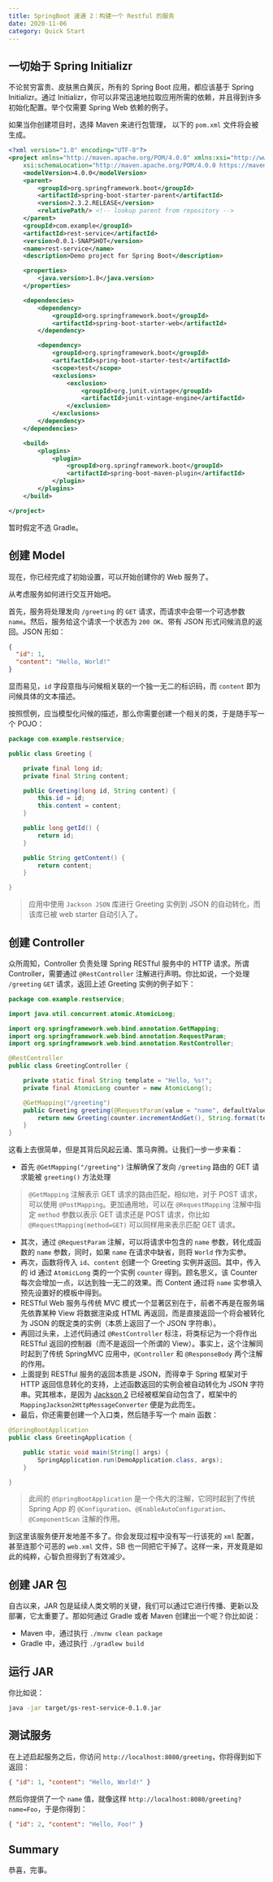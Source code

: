 ```yaml
---
title: SpringBoot 速通 2：构建一个 Restful 的服务
date: 2020-11-06
category: Quick Start
---
```


## 一切始于 Spring Initializr

不论贫穷富贵、皮肤黑白黄灰，所有的 Spring Boot 应用，都应该基于 Spring Initializr。通过 Initializr，你可以非常迅速地拉取应用所需的依赖，并且得到许多初始化配置。举个仅需要 Spring Web 依赖的例子。

如果当你创建项目时，选择 Maven 来进行包管理， 以下的 `pom.xml` 文件将会被生成。

```xml
<?xml version="1.0" encoding="UTF-8"?>
<project xmlns="http://maven.apache.org/POM/4.0.0" xmlns:xsi="http://www.w3.org/2001/XMLSchema-instance"
	xsi:schemaLocation="http://maven.apache.org/POM/4.0.0 https://maven.apache.org/xsd/maven-4.0.0.xsd">
	<modelVersion>4.0.0</modelVersion>
	<parent>
		<groupId>org.springframework.boot</groupId>
		<artifactId>spring-boot-starter-parent</artifactId>
		<version>2.3.2.RELEASE</version>
		<relativePath/> <!-- lookup parent from repository -->
	</parent>
	<groupId>com.example</groupId>
	<artifactId>rest-service</artifactId>
	<version>0.0.1-SNAPSHOT</version>
	<name>rest-service</name>
	<description>Demo project for Spring Boot</description>

	<properties>
		<java.version>1.8</java.version>
	</properties>

	<dependencies>
		<dependency>
			<groupId>org.springframework.boot</groupId>
			<artifactId>spring-boot-starter-web</artifactId>
		</dependency>

		<dependency>
			<groupId>org.springframework.boot</groupId>
			<artifactId>spring-boot-starter-test</artifactId>
			<scope>test</scope>
			<exclusions>
				<exclusion>
					<groupId>org.junit.vintage</groupId>
					<artifactId>junit-vintage-engine</artifactId>
				</exclusion>
			</exclusions>
		</dependency>
	</dependencies>

	<build>
		<plugins>
			<plugin>
				<groupId>org.springframework.boot</groupId>
				<artifactId>spring-boot-maven-plugin</artifactId>
			</plugin>
		</plugins>
	</build>

</project>
```

暂时假定不选 Gradle。

## 创建 Model

现在，你已经完成了初始设置，可以开始创建你的 Web 服务了。

从考虑服务如何进行交互开始吧。

首先，服务将处理发向 `/greeting` 的 `GET` 请求，而请求中会带一个可选参数 `name`。然后，服务给这个请求一个状态为 `200 OK`、带有 JSON 形式问候消息的返回。JSON 形如：

```json
{
  "id": 1,
  "content": "Hello, World!"
}
```

显而易见，`id` 字段意指与问候相关联的一个独一无二的标识码，而 `content` 即为问候具体的文本描述。

按照惯例，应当模型化问候的描述，那么你需要创建一个相关的类，于是随手写一个 POJO：

```java
package com.example.restservice;

public class Greeting {

	private final long id;
	private final String content;

	public Greeting(long id, String content) {
		this.id = id;
		this.content = content;
	}

	public long getId() {
		return id;
	}

	public String getContent() {
		return content;
	}

}
```

> 应用中使用 `Jackson JSON` 库进行 Greeting 实例到 JSON 的自动转化，而该库已被 web starter 自动引入了。

## 创建 Controller

众所周知，Controller 负责处理 Spring RESTful 服务中的 HTTP 请求。所谓 Controller，需要通过 `@RestController` 注解进行声明。你比如说，一个处理 `/greeting` `GET` 请求，返回上述 Greeting 实例的例子如下：

```java
package com.example.restservice;

import java.util.concurrent.atomic.AtomicLong;

import org.springframework.web.bind.annotation.GetMapping;
import org.springframework.web.bind.annotation.RequestParam;
import org.springframework.web.bind.annotation.RestController;

@RestController
public class GreetingController {

	private static final String template = "Hello, %s!";
	private final AtomicLong counter = new AtomicLong();

	@GetMapping("/greeting")
	public Greeting greeting(@RequestParam(value = "name", defaultValue = "World") String name) {
		return new Greeting(counter.incrementAndGet(), String.format(template, name));
	}
}
```

这看上去很简单，但是其背后风起云涌、策马奔腾。让我们一步一步来看：

- 首先 `@GetMapping("/greeting")` 注解确保了发向 `/greeting` 路由的 GET 请求能被 `greeting()` 方法处理

> `@GetMapping` 注解表示 GET 请求的路由匹配，相似地，对于 POST 请求，可以使用 `@PostMapping`。更加通用地，可以在 `@RequestMapping` 注解中指定 `method` 参数以表示 GET 请求还是 POST 请求，你比如 `@RequestMapping(method=GET)` 可以同样用来表示匹配 GET 请求。

- 其次，通过 `@RequestParam` 注解，可以将请求中包含的 `name` 参数，转化成函数的 `name` 参数，同时，如果 `name` 在请求中缺省，则将 `World` 作为实参。
- 再次，函数将传入 `id`、`content` 创建一个 Greeting 实例并返回。其中，传入的 id 通过 `AtomicLong` 类的一个实例 `counter` 得到。顾名思义，该 Counter 每次会增加一点，以达到独一无二的效果。而 Content 通过将 `name` 实参填入预先设置好的模板中得到。
- RESTful Web 服务与传统 MVC 模式一个显著区别在于，前者不再是在服务端先依靠某种 View 将数据渲染成 HTML 再返回，而是直接返回一个将会被转化为 JSON 的既定类的实例（本质上返回了一个 JSON 字符串）。
- 再回过头来，上述代码通过 `@RestController` 标注，将类标记为一个将作出 RESTful 返回的控制器（而不是返回一个所谓的 View）。事实上，这个注解同时起到了传统 SpringMVC 应用中，`@Controller` 和 `@ResponseBody` 两个注解的作用。
- 上面提到 RESTful 服务的返回本质是 JSON，而得幸于 Spring 框架对于 HTTP 返回信息转化的支持，上述函数返回的实例会被自动转化为 JSON 字符串。究其根本，是因为 [Jackson 2](https://github.com/FasterXML/jackson) 已经被框架自动包含了，框架中的 `MappingJackson2HttpMessageConverter` 便是为此而生。
- 最后，你还需要创建一个入口类，然后随手写一个 main 函数：

```java
@SpringBootApplication
public class GreetingApplication {

    public static void main(String[] args) {
        SpringApplication.run(DemoApplication.class, args);
    }

}
```

> 此间的 `@SpringBootApplication` 是一个伟大的注解，它同时起到了传统 Spring App 的 `@Configuration`、`@EnableAutoConfiguration`、`@ComponentScan` 注解的作用。

到这里该服务便开发地差不多了。你会发现过程中没有写一行该死的 `xml` 配置，甚至连那个可恶的 `web.xml` 文件，SB 也一同把它干掉了。这样一来，开发竟是如此的纯粹，心智负担得到了有效减少。

## 创建 JAR 包

自古以来，JAR 包是延续人类文明的关键，我们可以通过它进行传播、更新以及部署，它太重要了。那如何通过 Gradle 或者 Maven 创建出一个呢？你比如说：

- Maven 中，通过执行 `./mvnw clean package`
- Gradle 中，通过执行 `./gradlew build`

## 运行 JAR

你比如说：

```bash
java -jar target/gs-rest-service-0.1.0.jar
```

## 测试服务

在上述启起服务之后，你访问 `http://localhost:8080/greeting`，你将得到如下返回：

```json
{ "id": 1, "content": "Hello, World!" }
```

然后你提供了一个 `name` 值，就像这样 `http://localhost:8080/greeting?name=Foo`，于是你得到：

```json
{ "id": 2, "content": "Hello, Foo!" }
```

## Summary

恭喜，完事。
